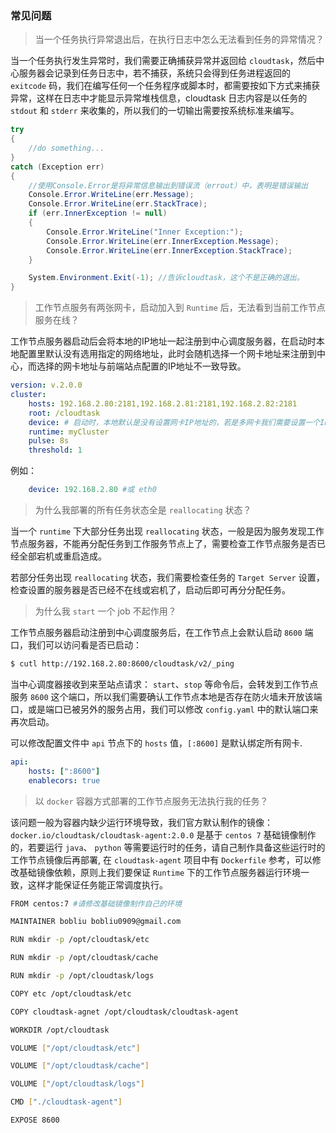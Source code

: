 ### 常见问题

> 当一个任务执行异常退出后，在执行日志中怎么无法看到任务的异常情况？

当一个任务执行发生异常时，我们需要正确捕获异常并返回给 `cloudtask`，然后中心服务器会记录到任务日志中，若不捕获，系统只会得到任务进程返回的 `exitcode` 码，我们在编写任何一个任务程序或脚本时，都需要按如下方式来捕获异常，这样在日志中才能显示异常堆栈信息，cloudtask 日志内容是以任务的 `stdout` 和 `stderr` 来收集的，所以我们的一切输出需要按系统标准来编写。

``` csharp
try
{
    //do something...
}
catch (Exception err)
{
    //使用Console.Error是将异常信息输出到错误流（errout）中，表明是错误输出
    Console.Error.WriteLine(err.Message);
    Console.Error.WriteLine(err.StackTrace);
    if (err.InnerException != null)
    {
        Console.Error.WriteLine("Inner Exception:");
        Console.Error.WriteLine(err.InnerException.Message);
        Console.Error.WriteLine(err.InnerException.StackTrace);
    }

    System.Environment.Exit(-1); //告诉cloudtask，这个不是正确的退出。
}
```

> 工作节点服务有两张网卡，启动加入到 `Runtime` 后，无法看到当前工作节点服务在线？

工作节点服务器启动后会将本地的IP地址一起注册到中心调度服务器，在启动时本地配置里默认没有选用指定的网络地址，此时会随机选择一个网卡地址来注册到中心，而选择的网卡地址与前端站点配置的IP地址不一致导致。

``` yaml
version: v.2.0.0
cluster:
    hosts: 192.168.2.80:2181,192.168.2.81:2181,192.168.2.82:2181
    root: /cloudtask
    device: # 启动时，本地默认是没有设置网卡IP地址的，若是多网卡我们需要设置一个IP地址或网卡设备名称即可。
    runtime: myCluster
    pulse: 8s
    threshold: 1
```
例如：
``` yaml
    device: 192.168.2.80 #或 eth0 
```
> 为什么我部署的所有任务状态全是 `reallocating` 状态？

当一个 `runtime` 下大部分任务出现 `reallocating` 状态，一般是因为服务发现工作节点服务器，不能再分配任务到工作服务节点上了，需要检查工作节点服务是否已经全部宕机或重启造成。   

若部分任务出现 `reallocating` 状态，我们需要检查任务的 `Target Server` 设置，检查设置的服务器是否已经不在线或宕机了，启动后即可再分分配任务。

> 为什么我 `start` 一个 job 不起作用？ 

工作节点服务器启动注册到中心调度服务后，在工作节点上会默认启动 `8600` 端口，我们可以访问看是否已启动：

```bash
$ cutl http://192.168.2.80:8600/cloudtask/v2/_ping
```
当中心调度器接收到来至站点请求： `start`、`stop` 等命令后，会转发到工作节点服务 `8600` 这个端口，所以我们需要确认工作节点本地是否存在防火墙未开放该端口，或是端口已被另外的服务占用，我们可以修改 `config.yaml` 中的默认端口来再次启动。

可以修改配置文件中 `api` 节点下的 `hosts` 值，`[:8600]` 是默认绑定所有网卡.
``` yaml
api:
    hosts: [":8600"]
    enablecors: true
```

> 以 `docker` 容器方式部署的工作节点服务无法执行我的任务？

该问题一般为容器内缺少运行环境导致，我们官方默认制作的镜像：`docker.io/cloudtask/cloudtask-agent:2.0.0` 是基于 `centos 7` 基础镜像制作的，若要运行 `java`、 `python` 等需要运行时的任务，请自己制作具备这些运行时的工作节点镜像后再部署, 在 `cloudtask-agent` 项目中有 `Dockerfile` 参考，可以修改基础镜像依赖，原则上我们要保证 `Runtime` 下的工作节点服务器运行环境一致，这样才能保证任务能正常调度执行。

``` bash
FROM centos:7 #请修改基础镜像制作自己的环境

MAINTAINER bobliu bobliu0909@gmail.com

RUN mkdir -p /opt/cloudtask/etc

RUN mkdir -p /opt/cloudtask/cache

RUN mkdir -p /opt/cloudtask/logs

COPY etc /opt/cloudtask/etc

COPY cloudtask-agnet /opt/cloudtask/cloudtask-agent

WORKDIR /opt/cloudtask

VOLUME ["/opt/cloudtask/etc"]

VOLUME ["/opt/cloudtask/cache"]

VOLUME ["/opt/cloudtask/logs"]

CMD ["./cloudtask-agent"]

EXPOSE 8600
```


